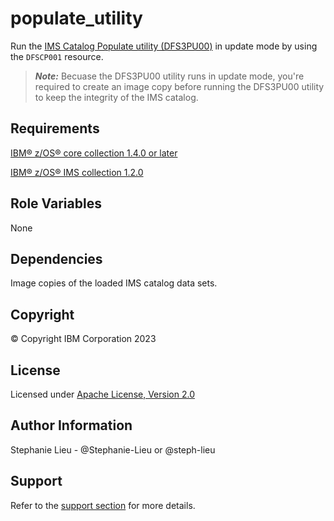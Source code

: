 populate_utility
=========

Run the [IMS Catalog Populate utility (DFS3PU00)](https://www.ibm.com/docs/en/ims/15.3.0?topic=utilities-ims-catalog-populate-utility-dfs3pu00#ims_catalog_pop_utility) in update mode by using the `DFSCP001` resource. 

> **_Note:_** Becuase the DFS3PU00 utility runs in update mode, you're required to create an image copy before running the DFS3PU00 utility to keep the integrity of the IMS catalog.


Requirements
------------

[IBM&reg; z/OS&reg; core collection 1.4.0 or later](https://galaxy.ansible.com/ibm/ibm_zos_core)

[IBM&reg; z/OS&reg; IMS collection 1.2.0](https://galaxy.ansible.com/ibm/ibm_zos_ims)

Role Variables
--------------

None

Dependencies
------------

Image copies of the loaded IMS catalog data sets. 

Copyright
---------

© Copyright IBM Corporation 2023

License
-------

Licensed under [Apache License, Version 2.0](https://opensource.org/licenses/Apache-2.0)

Author Information
------------------

Stephanie Lieu - @Stephanie-Lieu or @steph-lieu

Support
-------

Refer to the [support section](https://github.com/IBM/z_ansible_collections_samples/blob/master/README.md#support) for more details.
